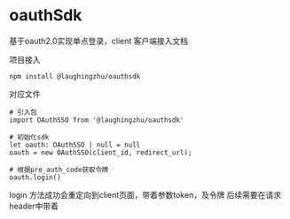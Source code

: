 <!--
 * @Description: 
 * @Author: LaughingZhu
 * @Date: 2021-05-14 10:54:31
 * @LastEditros: 
 * @LastEditTime: 2021-05-14 15:53:39
-->
# oauthSdk
基于oauth2.0实现单点登录，client 客户端接入文档

项目接入
```
npm install @laughingzhu/oauthsdk
```

对应文件
```
# 引入包
import OAuthSSO from '@laughingzhu/oauthsdk'

# 初始化sdk
let oauth: OAuthSSO | null = null
oauth = new OAuthSSO(client_id, redirect_url);

# 根据pre_auth_code获取令牌
oauth.login()

```

login 方法成功会重定向到client页面，带着参数token，及令牌
后续需要在请求header中带着